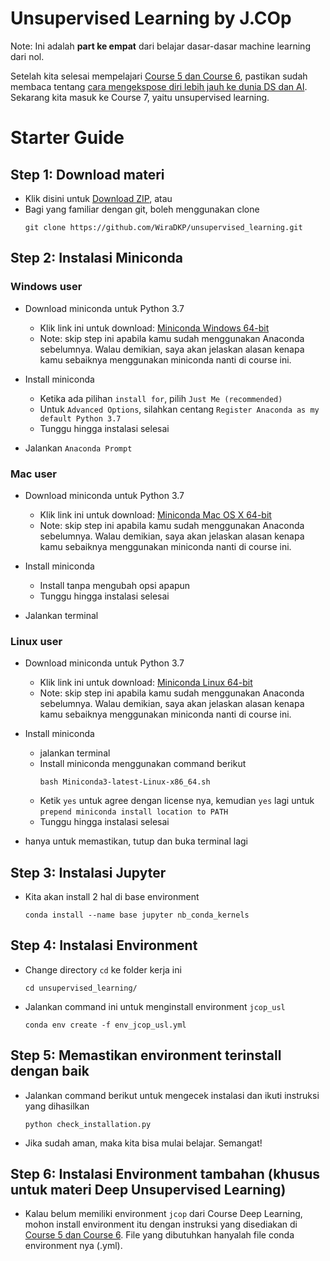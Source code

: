 # Unsupervised Learning by J.COp
Note: Ini adalah **part ke empat** dari belajar dasar-dasar machine learning dari nol.

Setelah kita selesai mempelajari [Course 5 dan Course 6](https://www.github.com/wiradkp/deep_learning), pastikan sudah membaca tentang [cara mengekspose diri lebih jauh ke dunia DS dan AI](https://github.com/WiraDKP/mengekspos_diri_ke_ds_dan_ai). Sekarang kita masuk ke Course 7, yaitu unsupervised learning.

# Starter Guide
## Step 1: Download materi
- Klik disini untuk [Download ZIP](https://codeload.github.com/WiraDKP/unsupervised_learning/zip/master), atau
- Bagi yang familiar dengan git, boleh menggunakan clone
    ```
    git clone https://github.com/WiraDKP/unsupervised_learning.git
    ```

## Step 2: Instalasi Miniconda
### **Windows user**
- Download miniconda untuk Python 3.7
    - Klik link ini untuk download: [Miniconda Windows 64-bit](https://repo.anaconda.com/miniconda/Miniconda3-latest-Windows-x86_64.exe)
    - Note: skip step ini apabila kamu sudah menggunakan Anaconda sebelumnya. Walau demikian, saya akan jelaskan alasan kenapa kamu sebaiknya menggunakan miniconda nanti di course ini.

- Install miniconda
    - Ketika ada pilihan `install for`, pilih `Just Me (recommended)`
    - Untuk `Advanced Options`, silahkan centang `Register Anaconda as my default Python 3.7`
    - Tunggu hingga instalasi selesai

- Jalankan `Anaconda Prompt`

### **Mac user**
- Download miniconda untuk Python 3.7
    - Klik link ini untuk download: [Miniconda Mac OS X 64-bit](https://repo.anaconda.com/miniconda/Miniconda3-latest-MacOSX-x86_64.pkg)
    - Note: skip step ini apabila kamu sudah menggunakan Anaconda sebelumnya. Walau demikian, saya akan jelaskan alasan kenapa kamu sebaiknya menggunakan miniconda nanti di course ini.

- Install miniconda
    - Install tanpa mengubah opsi apapun
    - Tunggu hingga instalasi selesai

- Jalankan terminal

### **Linux user**
- Download miniconda untuk Python 3.7
    - Klik link ini untuk download: [Miniconda Linux 64-bit](https://repo.anaconda.com/miniconda/Miniconda3-latest-Linux-x86_64.sh)
    - Note: skip step ini apabila kamu sudah menggunakan Anaconda sebelumnya. Walau demikian, saya akan jelaskan alasan kenapa kamu sebaiknya menggunakan miniconda nanti di course ini.
    
- Install miniconda
    - jalankan terminal
    - Install miniconda menggunakan command berikut
        ```
        bash Miniconda3-latest-Linux-x86_64.sh
        ```
    - Ketik `yes` untuk agree dengan license nya, kemudian `yes` lagi untuk `prepend miniconda install location to PATH`
    - Tunggu hingga instalasi selesai
    
- hanya untuk memastikan, tutup dan buka terminal lagi

## Step 3: Instalasi Jupyter 
- Kita akan install 2 hal di base environment
    ```
    conda install --name base jupyter nb_conda_kernels
    ```

## Step 4: Instalasi Environment
- Change directory `cd` ke folder kerja ini
    ```
    cd unsupervised_learning/
    ```
- Jalankan command ini untuk menginstall environment `jcop_usl`
    ```
    conda env create -f env_jcop_usl.yml
    ```

## Step 5: Memastikan environment terinstall dengan baik
- Jalankan command berikut untuk mengecek instalasi dan ikuti instruksi yang dihasilkan
    ```
    python check_installation.py
    ```
- Jika sudah aman, maka kita bisa mulai belajar. Semangat!

## Step 6: Instalasi Environment tambahan (khusus untuk materi Deep Unsupervised Learning)
- Kalau belum memiliki environment `jcop` dari Course Deep Learning, mohon install environment itu dengan instruksi yang disediakan di [Course 5 dan Course 6](https://www.github.com/wiradkp/deep_learning). File yang dibutuhkan hanyalah file conda environment nya (.yml).